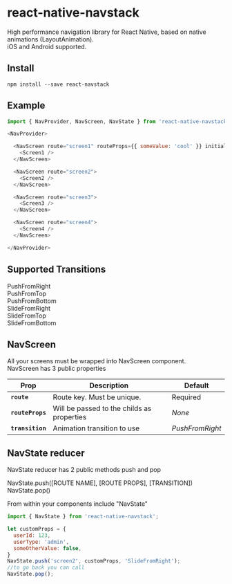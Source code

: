 # react-native-navstack
High performance navigation library for React Native, based on native animations (LayoutAnimation).  
iOS and Android supported.

## Install
```shell
npm install --save react-navstack
```

## Example
```js
import { NavProvider, NavScreen, NavState } from 'react-native-navstack';

<NavProvider>

  <NavScreen route="screen1" routeProps={{ someValue: 'cool' }} initial={true}>
    <Screen1 />
  </NavScreen>

  <NavScreen route="screen2">
    <Screen2 />
  </NavScreen>

  <NavScreen route="screen3">
    <Screen3 />
  </NavScreen>

  <NavScreen route="screen4">
    <Screen4 />
  </NavScreen>

</NavProvider>
```
## Supported Transitions
PushFromRight  
PushFromTop  
PushFromBottom  
SlideFromRight  
SlideFromTop  
SlideFromBottom  

## NavScreen
All your screens must be wrapped into NavScreen component.  
NavScreen has 3 public properties  
   
   
| Prop | Description | Default |
| --- | --- | --- |
| **`route`** | Route key. Must be unique.  | Required | 
| **`routeProps`** | Will be passed to the childs as properties | *None* | 
| **`transition`** | Animation transition to use | *PushFromRight* | 


## NavState reducer
NavState reducer has 2 public methods push and pop  
  
NavState.push([ROUTE NAME], [ROUTE PROPS], [TRANSITION])  
NavState.pop()  
  
From within your components include "NavState"
```js
import { NavState } from 'react-native-navstack';

let customProps = {
  userId: 123,
  userType: 'admin',
  someOtherValue: false,
}
NavState.push('screen2', customProps, 'SlideFromRight');
//to go back you can call
NavState.pop();
```